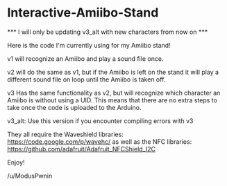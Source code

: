 Interactive-Amiibo-Stand
========================

*** I will only be updating v3_alt with new characters from now on ***

Here is the code I'm currently using for my Amiibo stand!

v1 will recognize an Amiibo and play a sound file once.

v2 will do the same as v1, but if the Amiibo is left on the stand it will play a different sound file on loop until   the Amiibo is taken off.

v3 Has the same functionality as v2, but will recognize which character an Amiibo is without using a UID. This means that there are no extra steps to take once the code is uploaded to the Arduino.

v3_alt: Use this version if you encounter compiling errors with v3

They all require the Waveshield libraries:   https://code.google.com/p/wavehc/ 
as well as the NFC libraries:        https://github.com/adafruit/Adafruit_NFCShield_I2C

Enjoy!

/u/ModusPwnin
